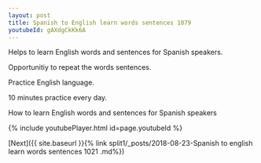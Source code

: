 ```yaml
---
layout: post
title: Spanish to English learn words sentences 1079 
youtubeId: gAXdgCkKk6A
---
```

 
 
Helps to learn English words and sentences for Spanish speakers.

Opportunitiy to repeat the words sentences. 

Practice English language. 
 
10 minutes practice every day. 
 
How to learn English words and sentences for Spanish speakers 
 
{% include youtubePlayer.html id=page.youtubeId %}
 
 
[Next]({{ site.baseurl }}{% link  split1/_posts/2018-08-23-Spanish to english learn words sentences 1021 .md%})
 
